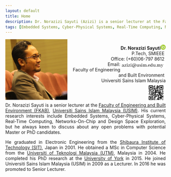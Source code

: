 ```yaml
---
layout: default
title: Home
description: Dr. Norazizi Sayuti (Azizi) is a senior lecturer at the Faculty of Engineering and Built Environment, Universiti Sains Islam Malaysia (USIM). His current research interests include Embedded Systems, Cyber-Physical Systems, Real-Time Computing, Networks-On-Chip, Design Space Exploration.
tags: [Embedded Systems, Cyber-Physical Systems, Real-Time Computing, Networks-On-Chip, Design Space Exploration]
---
```


<div>
    <dl>
        <dt><img src="images/me2.jpg" width="195" height="190" align="left"></dt>
        <dd> 
			<div style="white-space: pre-wrap; text-align: right">
			<b>Dr. Norazizi Sayuti</b><a href="https://orcid.org/0000-0002-1926-8491"><img src="images/orcid.gif"></a>
			P.Tech, SMIEEE &#10;Office: (+60)06-797 8612 &#10;Email:<img src="images/email.jpg" align="right">&#10;Faculty of Engineering and Built Environment &#10;Universiti Sains Islam Malaysia&#10;<img src="images/vcard.png" width="60" align="right">
			</div>
		</dd>
    </dl>     	
</div>

<p style="clear: both;"></p>

<p style="text-align: justify;">
Dr. Norazizi Sayuti is a senior lecturer at the <a href="https://fkab.usim.edu.my">Faculty of Engineering and Built Environment (FKAB)</a>, <a href="https://usim.edu.my">Universiti Sains Islam Malaysia (USIM)</a>. His current research interests include Embedded Systems, Cyber-Physical Systems, Real-Time Computing, Networks-On-Chip and Design Space Exploration, but he always keen to discuss about any open problems with potential Master or PhD candidates.
</p>

<p style="text-align: justify;">
He graduated in Electronic Engineering from the <a href="https://www.shibaura-it.ac.jp/en">Shibaura Institute of Technology (SIT)</a>, Japan in 2001. He obtained a MSc in Computer Science from the <a href="https://kl.utm.my/">Universiti of Teknologi Malaysia (UTM)</a>, Malaysia in 2004. He completed his PhD research at the <a href="https://york.ac.uk">University of York</a> in 2015. He joined Universiti Sains Islam Malaysia (USIM) in 2009 as a Lecturer. In 2016 he was promoted to Senior Lecturer.
</p>

<!--He graduated in Electronic Engineering from the [Shibaura Institute of Technology (SIT)](https://www.shibaura-it.ac.jp/en), Japan in 2001. He obtained a MSc in Computer Science from the [Universiti of Teknologi Malaysia (UTM)](https://kl.utm.my/), Malaysia in 2004. He completed his PhD research on [Design Space Exploration of Real-Time Networks-on-Chip](https://etheses.whiterose.ac.uk/8963/) at the [University of York](https://york.ac.uk) in 2015. He joined Universiti Sains Islam Malaysia (USIM) in 2009 as a Lecturer. In 2016 he was promoted to Senior Lecturer. -->